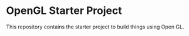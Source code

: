 # OpenGL Starter Project

This repository contains the starter project to build things using Open GL.
